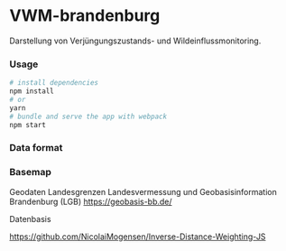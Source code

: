 # VWM-brandenburg
Darstellung von Verjüngungszustands- und Wildeinflussmonitoring.

### Usage

```bash
# install dependencies
npm install
# or
yarn
# bundle and serve the app with webpack
npm start
```

### Data format

### Basemap

Geodaten Landesgrenzen
Landesvermessung und Geobasisinformation Brandenburg (LGB)
https://geobasis-bb.de/

Datenbasis

https://github.com/NicolaiMogensen/Inverse-Distance-Weighting-JS

